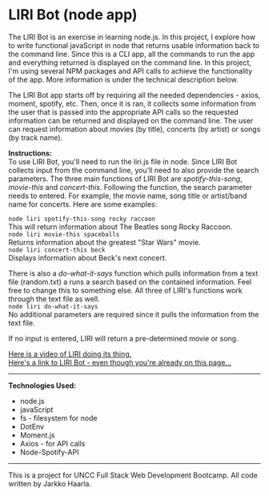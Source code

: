 # LIRI Bot (node app)
The LIRI Bot is an exercise in learning node.js. In this project, I explore how to write functional javaScript in node that returns usable information back to the command line. Since this is a CLI app, all the commands to run the app and everything returned is displayed on the command line. In this project, I'm using several NPM packages and API calls to achieve the functionality of the app. More information is under the technical description below. 

The LIRI Bot app starts off by requiring all the needed dependencies - axios, moment, spotify, etc. Then, once it is ran, it collects some information from the user that is passed into the appropriate API calls so the requested information can be returned and displayed on the command line. The user can request information about movies (by title), concerts (by artist) or songs (by track name).  

**Instructions:**  
To use LIRI Bot, you'll need to run the liri.js file in node. Since LIRI Bot collects input from the command line, you'll need to also provide the search parameters. The three main functions of LIRI Bot are *spotify-this-song*, *movie-this* and *concert-this*. Following the function, the search parameter needs to entered. For example, the movie name, song title or artist/band name for concerts. Here are some examples:  

`node liri spotify-this-song rocky raccoon`  
This will return information about The Beatles song Rocky Raccoon.  
`node liri movie-this spaceballs`  
Returns information about the greatest "Star Wars" movie.  
`node liri concert-this beck`  
Displays information about Beck's next concert.  

There is also a *do-what-it-says* function which pulls information from a text file (random.txt) a runs a search based on the contained information. Feel free to change this to something else. All three of LIRI's functions work through the text file as well.  
`node liri do-what-it-says`  
No additional parameters are required since it pulls the information from the text file. 

If no input is entered, LIRI will return a pre-determined movie or song.   

[Here is a video of LIRI doing its thing.](https://drive.google.com/file/d/1AWL589ny_oZP6M2Jg_dVaVyMCifU26He/view)  
[Here's a link to LIRI Bot - even though you're already on this page...](https://github.com/JHaarla/liri-node-app)
___
**Technologies Used:**
* node.js
* javaScript
* fs - filesystem for node
* DotEnv 
* Moment.js
* Axios - for API calls
* Node-Spotify-API 
___
This is a project for UNCC Full Stack Web Development Bootcamp. All code written by Jarkko Haarla.


